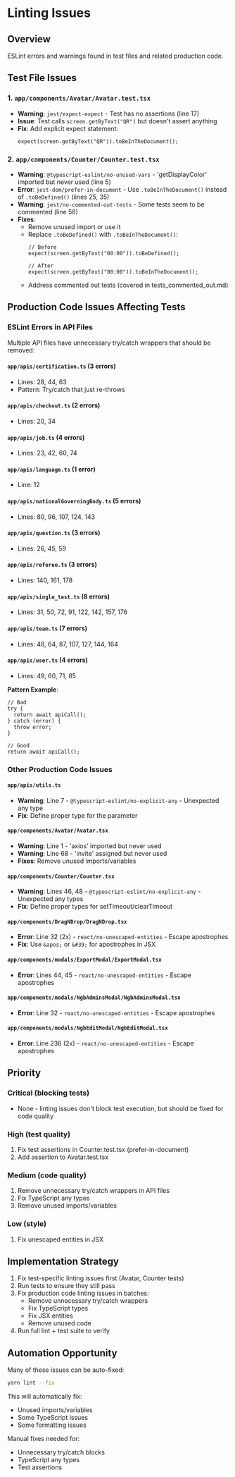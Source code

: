 # Linting Issues

## Overview
ESLint errors and warnings found in test files and related production code.

## Test File Issues

### 1. `app/components/Avatar/Avatar.test.tsx`
- **Warning**: `jest/expect-expect` - Test has no assertions (line 17)
- **Issue**: Test calls `screen.getByText("QR")` but doesn't assert anything
- **Fix**: Add explicit expect statement:
  ```tsx
  expect(screen.getByText("QR")).toBeInTheDocument();
  ```

### 2. `app/components/Counter/Counter.test.tsx`
- **Warning**: `@typescript-eslint/no-unused-vars` - 'getDisplayColor' imported but never used (line 5)
- **Error**: `jest-dom/prefer-in-document` - Use `.toBeInTheDocument()` instead of `.toBeDefined()` (lines 25, 35)
- **Warning**: `jest/no-commented-out-tests` - Some tests seem to be commented (line 58)
- **Fixes**:
  - Remove unused import or use it
  - Replace `.toBeDefined()` with `.toBeInTheDocument()`:
    ```tsx
    // Before
    expect(screen.getByText("00:00")).toBeDefined();
    
    // After
    expect(screen.getByText("00:00")).toBeInTheDocument();
    ```
  - Address commented out tests (covered in tests_commented_out.md)

## Production Code Issues Affecting Tests

### ESLint Errors in API Files

Multiple API files have unnecessary try/catch wrappers that should be removed:

#### `app/apis/certification.ts` (3 errors)
- Lines: 28, 44, 63
- Pattern: Try/catch that just re-throws

#### `app/apis/checkout.ts` (2 errors)  
- Lines: 20, 34

#### `app/apis/job.ts` (4 errors)
- Lines: 23, 42, 60, 74

#### `app/apis/language.ts` (1 error)
- Line: 12

#### `app/apis/nationalGoverningBody.ts` (5 errors)
- Lines: 80, 96, 107, 124, 143

#### `app/apis/question.ts` (3 errors)
- Lines: 26, 45, 59

#### `app/apis/referee.ts` (3 errors)
- Lines: 140, 161, 178

#### `app/apis/single_test.ts` (8 errors)
- Lines: 31, 50, 72, 91, 122, 142, 157, 176

#### `app/apis/team.ts` (7 errors)
- Lines: 48, 64, 87, 107, 127, 144, 164

#### `app/apis/user.ts` (4 errors)
- Lines: 49, 60, 71, 85

**Pattern Example**:
```tsx
// Bad
try {
  return await apiCall();
} catch (error) {
  throw error;
}

// Good  
return await apiCall();
```

### Other Production Code Issues

#### `app/apis/utils.ts`
- **Warning**: Line 7 - `@typescript-eslint/no-explicit-any` - Unexpected any type
- **Fix**: Define proper type for the parameter

#### `app/components/Avatar/Avatar.tsx`
- **Warning**: Line 1 - 'axios' imported but never used
- **Warning**: Line 68 - 'invite' assigned but never used
- **Fixes**: Remove unused imports/variables

#### `app/components/Counter/Counter.tsx`
- **Warning**: Lines 46, 48 - `@typescript-eslint/no-explicit-any` - Unexpected any types
- **Fix**: Define proper types for setTimeout/clearTimeout

#### `app/components/DragNDrop/DragNDrop.tsx`
- **Error**: Line 32 (2x) - `react/no-unescaped-entities` - Escape apostrophes
- **Fix**: Use `&apos;` or `&#39;` for apostrophes in JSX

#### `app/components/modals/ExportModal/ExportModal.tsx`
- **Error**: Lines 44, 45 - `react/no-unescaped-entities` - Escape apostrophes

#### `app/components/modals/NgbAdminsModal/NgbAdminsModal.tsx`
- **Error**: Line 32 - `react/no-unescaped-entities` - Escape apostrophes

#### `app/components/modals/NgbEditModal/NgbEditModal.tsx`
- **Error**: Line 236 (2x) - `react/no-unescaped-entities` - Escape apostrophes

## Priority

### Critical (blocking tests)
- None - linting issues don't block test execution, but should be fixed for code quality

### High (test quality)
1. Fix test assertions in Counter.test.tsx (prefer-in-document)
2. Add assertion to Avatar.test.tsx

### Medium (code quality)
1. Remove unnecessary try/catch wrappers in API files
2. Fix TypeScript any types
3. Remove unused imports/variables

### Low (style)
1. Fix unescaped entities in JSX

## Implementation Strategy

1. Fix test-specific linting issues first (Avatar, Counter tests)
2. Run tests to ensure they still pass
3. Fix production code linting issues in batches:
   - Remove unnecessary try/catch wrappers
   - Fix TypeScript types
   - Fix JSX entities
   - Remove unused code
4. Run full lint + test suite to verify

## Automation Opportunity

Many of these issues can be auto-fixed:
```bash
yarn lint --fix
```

This will automatically fix:
- Unused imports/variables
- Some TypeScript issues
- Some formatting issues

Manual fixes needed for:
- Unnecessary try/catch blocks
- TypeScript any types
- Test assertions

